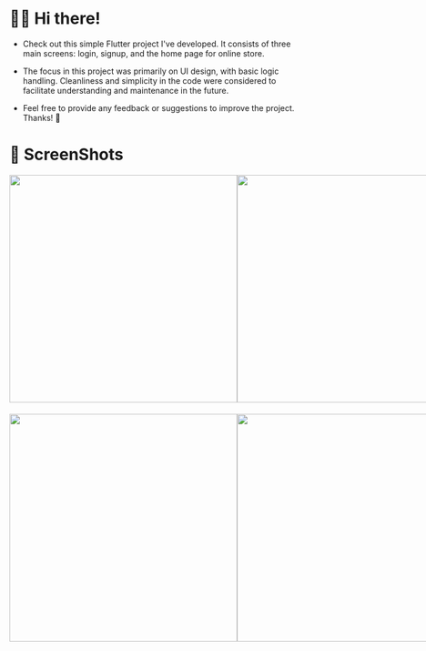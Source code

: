 
# 👋🏼 Hi there!
 
- Check out this simple Flutter project I've developed. It consists of three main screens: login, signup, and the home page for online store.
 
- The focus in this project was primarily on UI design, with basic logic handling. Cleanliness and simplicity in the code were considered to facilitate understanding and maintenance in the future.
 
- Feel free to provide any feedback or suggestions to improve the project. Thanks! 🚀

# 📸 ScreenShots
<div style="display: flex; justify-content: space-between;">
    <img src="https://github.com/Omnia-97/onLine-Store-Digital-code/blob/master/assets/screen_shot/login.png" height="400">
    <img src="https://github.com/Omnia-97/onLine-Store-Digital-code/blob/master/assets/screen_shot/sign_up.png" height="400">
    <img src="https://github.com/Omnia-97/onLine-Store-Digital-code/blob/master/assets/screen_shot/home1.png" height="400">
</div>

<div style="display: flex; justify-content: space-between; margin-top: 20px;">
        <img src="https://github.com/Omnia-97/onLine-Store-Digital-code/blob/master/assets/screen_shot/home2.png" height="400">
        <img src="https://github.com/Omnia-97/onLine-Store-Digital-code/blob/master/assets/screen_shot/home3.png" height="400">
       <img src="https://github.com/Omnia-97/onLine-Store-Digital-code/blob/master/assets/screen_shot/home4.png" height="400">
</div>




